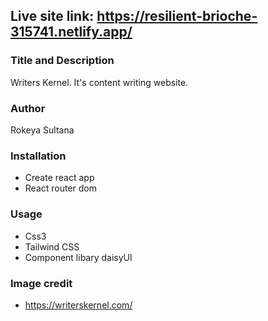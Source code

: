 

## Live site link: https://resilient-brioche-315741.netlify.app/



### Title and Description

Writers Kernel. It's content writing website. 

### Author

Rokeya Sultana

### Installation

* Create react app
* React router dom


### Usage

* Css3
* Tailwind CSS
* Component libary daisyUI

### Image credit 
* https://writerskernel.com/


